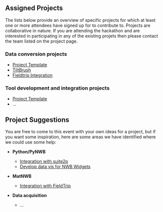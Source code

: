 ## Assigned Projects

The lists below provide an overview of specific projects for which at least one or more attendees have signed up for to contribute to. Projects are collaborative in nature. If you are attending the hackathon and are interested in participating in any of the existing projets then please contact the team listed on the project page.

### Data conversion projects

* [Project Template](projects/template)
* [TiltBrush](projects/TiltBrushToNWB)
* [Fieldtrip Integration](projects/fieldtrip_integration)

### Tool development and integration projects

* [Project Template](projects/template)
* ...

## Project Suggestions
You are free to come to this event with your own ideas for a project, but if you want some inspiration, here are some areas we have identified where we could use some help:

* **Python/PyNWB**

    * [Integration with suite2p](https://github.com/MouseLand/suite2p/issues/316)
    * [Develop data vis for NWB Widgets](https://github.com/NeurodataWithoutBorders/nwb-jupyter-widgets)

* **MatNWB**

    * [Integration with FieldTrip](https://github.com/fieldtrip/fieldtrip/issues/721)

* **Data acquisition**

    * ...
